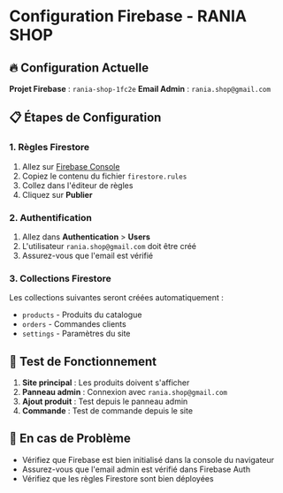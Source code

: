 # Configuration Firebase - RANIA SHOP

## 🔥 Configuration Actuelle

**Projet Firebase** : `rania-shop-1fc2e`
**Email Admin** : `rania.shop@gmail.com`

## 📋 Étapes de Configuration

### 1. Règles Firestore
1. Allez sur [Firebase Console](https://console.firebase.google.com/project/rania-shop-1fc2e/firestore/rules)
2. Copiez le contenu du fichier `firestore.rules`
3. Collez dans l'éditeur de règles
4. Cliquez sur **Publier**

### 2. Authentification
1. Allez dans **Authentication** > **Users**
2. L'utilisateur `rania.shop@gmail.com` doit être créé
3. Assurez-vous que l'email est vérifié

### 3. Collections Firestore
Les collections suivantes seront créées automatiquement :
- `products` - Produits du catalogue
- `orders` - Commandes clients
- `settings` - Paramètres du site

## 🚀 Test de Fonctionnement

1. **Site principal** : Les produits doivent s'afficher
2. **Panneau admin** : Connexion avec `rania.shop@gmail.com`
3. **Ajout produit** : Test depuis le panneau admin
4. **Commande** : Test de commande depuis le site

## 🔧 En cas de Problème

- Vérifiez que Firebase est bien initialisé dans la console du navigateur
- Assurez-vous que l'email admin est vérifié dans Firebase Auth
- Vérifiez que les règles Firestore sont bien déployées